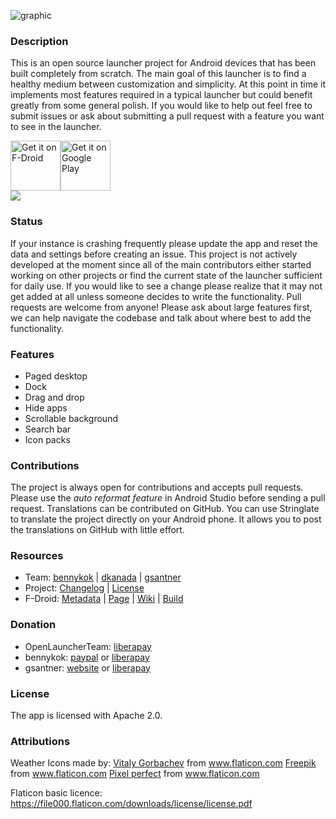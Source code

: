 ![graphic](https://raw.githubusercontent.com/OpenLauncherTeam/openlauncher/master/metadata/en-US/featureGraphic.png)

### Description

This is an open source launcher project for Android devices that has been built completely from scratch. The main goal of this launcher is to find a healthy medium between customization and simplicity. At this point in time it implements most features required in a typical launcher but could benefit greatly from some general polish. If you would like to help out feel free to submit issues or ask about submitting a pull request with a feature you want to see in the launcher.

<div style="display:flex;">
<a href="https://f-droid.org/repository/browse/?fdid=com.benny.openlauncher">
    <img height="80" alt="Get it on F-Droid" src="https://f-droid.org/badge/get-it-on.png">
</a>
<a href="https://play.google.com/store/apps/details?id=com.benny.openlauncher">
    <img height="80" alt="Get it on Google Play" src="https://play.google.com/intl/en_us/badges/images/generic/en_badge_web_generic.png" />
</a>
</div>

<div style="display:flex;">
    <img src="https://raw.githubusercontent.com/OpenLauncherTeam/openlauncher/master/metadata/en-US/screenshots.png">
</div>

### Status

If your instance is crashing frequently please update the app and reset the data and settings before creating an issue. This project is not actively developed at the moment since all of the main contributors either started working on other projects or find the current state of the launcher sufficient for daily use. If you would like to see a change please realize that it may not get added at all unless someone decides to write the functionality. Pull requests are welcome from anyone! Please ask about large features first, we can help navigate the codebase and talk about where best to add the functionality.

### Features

  * Paged desktop
  * Dock
  * Drag and drop
  * Hide apps
  * Scrollable background
  * Search bar
  * Icon packs

### Contributions

The project is always open for contributions and accepts pull requests. Please use the _auto reformat feature_ in Android Studio before sending a pull request. Translations can be contributed on GitHub. You can use Stringlate to translate the project directly on your Android phone. It allows you to post the translations on GitHub with little effort.

### Resources

  * Team: [bennykok](https://github.com/BennyKok) | [dkanada](https://github.com/dkanada) | [gsantner](https://gsantner.net/supportme?source=readme&project=openlauncher)
  * Project: [Changelog](/CHANGELOG.md) | [License](/LICENSE)
  * F-Droid: [Metadata](https://gitlab.com/fdroid/fdroiddata/blob/master/metadata/com.benny.openlauncher.txt) | [Page](https://f-droid.org/packages/com.benny.openlauncher/) | [Wiki](https://f-droid.org/wiki/page/com.benny.openlauncher) | [Build](https://f-droid.org/wiki/page/com.benny.openlauncher/lastbuild)
 
### Donation

  * OpenLauncherTeam: [liberapay](https://liberapay.com/OpenLauncherTeam/donate)
  * bennykok: [paypal](https://www.paypal.me/BennyKok) or [liberapay](https://liberapay.com/BennyKok/donate)
  * gsantner: [website](https://gsantner.net/supportme?source=readme&project=openlauncher) or [liberapay](https://liberapay.com/gsantner/donate)

### License

The app is licensed with Apache 2.0.

### Attributions

Weather Icons made by:
  <a href="https://www.flaticon.com/authors/vitaly-gorbachev" title="Vitaly Gorbachev">Vitaly Gorbachev</a> from <a href="https://www.flaticon.com/" title="Flaticon">www.flaticon.com</a>
  <a href="https://www.flaticon.com/authors/freepik" title="Freepik">Freepik</a> from <a href="https://www.flaticon.com/" title="Flaticon">www.flaticon.com</a>
  <a href="https://www.flaticon.com/authors/pixel-perfect" title="Pixel perfect">Pixel perfect</a> from <a href="https://www.flaticon.com/" title="Flaticon">www.flaticon.com</a>

Flaticon basic licence: https://file000.flaticon.com/downloads/license/license.pdf
